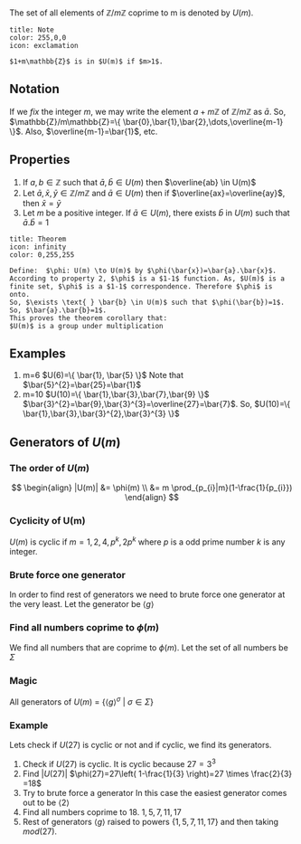 The set of all elements of $\mathbb{Z}/m\mathbb{Z}$ coprime to m is denoted by $U(m)$.

```ad-note
title: Note
color: 255,0,0
icon: exclamation

$1+m\mathbb{Z}$ is in $U(m)$ if $m>1$.
```

## Notation

If we *fix* the integer $m$, we may write the element $a+m\mathbb{Z}$ of $\mathbb{Z}/m\mathbb{Z}$ as $\bar{a}$. So, $\mathbb{Z}/m\mathbb{Z}=\{ \bar{0},\bar{1},\bar{2},\dots,\overline{m-1} \}$. Also, $\overline{m-1}=\bar{1}$, etc.

## Properties

1. If $a,b \in \mathbb{Z}$ such that $\bar{a},\bar{b} \in U(m)$ then $\overline{ab} \in U(m)$
2. Let $\bar{a},\bar{x},\bar{y} \in \mathbb{Z}/m\mathbb{Z}$ and $\bar{a} \in U(m)$ then if $\overline{ax}=\overline{ay}$, then $\bar{x}=\bar{y}$
3. Let $m$ be a positive integer. If $\bar{a} \in U(m)$, there exists $\bar{b}$ in $U(m)$ such that $\bar{a}.\bar{b}=1$
```ad-note
title: Theorem
icon: infinity
color: 0,255,255

Define:  $\phi: U(m) \to U(m)$ by $\phi(\bar{x})=\bar{a}.\bar{x}$.
According to property 2, $\phi$ is a $1-1$ function. As, $U(m)$ is a finite set, $\phi$ is a $1-1$ correspondence. Therefore $\phi$ is onto.
So, $\exists \text{ } \bar{b} \in U(m)$ such that $\phi(\bar{b})=1$.
So, $\bar{a}.\bar{b}=1$.
This proves the theorem corollary that:
$U(m)$ is a group under multiplication
```

## Examples

1. m=6
	$U(6)=\{ \bar{1}, \bar{5} \}$
	Note that $\bar{5}^{2}=\bar{25}=\bar{1}$
2. m=10
	$U(10)=\{ \bar{1},\bar{3},\bar{7},\bar{9} \}$
	$\bar{3}^{2}=\bar{9},\bar{3}^{3}=\overline{27}=\bar{7}$. So,
	$U(10)=\{ \bar{1},\bar{3},\bar{3}^{2},\bar{3}^{3} \}$

## Generators of $U(m)$
### The order of $U(m)$
$$
\begin{align}
|U(m)| &= \phi(m) \\
&= m \prod_{p_{i}|m}(1-\frac{1}{p_{i}})
\end{align}
$$
### Cyclicity of U(m)
$U(m)$ is cyclic if $m=1,2,4,p^{k},2p^{k}$ where $p$ is a odd prime number $k$ is any integer.
### Brute force one generator
In order to find rest of generators we need to brute force one generator at the very least.
Let the generator be $\langle g \rangle$
### Find all numbers coprime to $\phi(m)$
We find all numbers that are coprime to $\phi(m)$.
Let the set of all numbers be $\Sigma$
### Magic
All generators of $U(m)$ = $\{ \langle g \rangle ^{\sigma} \text{ } | \text{ } \sigma \in \Sigma\}$

### Example
Lets check if $U(27)$ is cyclic or not and if cyclic, we find its generators.
1. Check if $U(27)$ is cyclic.
	It is cyclic because $27 = 3^{3}$
2. Find $|U(27)|$
	$\phi(27)=27\left( 1-\frac{1}{3} \right)=27 \times \frac{2}{3} =18$
3. Try to brute force a generator
	In this case the easiest generator comes out to be $\langle 2 \rangle$
4. Find all numbers coprime to 18.
	$1,5,7,11,17$
5. Rest of generators
	$\langle g \rangle$ raised to powers $\{ 1,5,7,11,17 \}$ and then taking $mod(27)$.